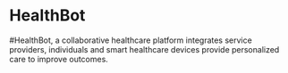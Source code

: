 # HealthBot

#HealthBot, a collaborative healthcare platform integrates service providers, individuals and smart healthcare
devices provide personalized care to improve outcomes.
